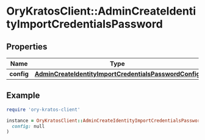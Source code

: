 # OryKratosClient::AdminCreateIdentityImportCredentialsPassword

## Properties

| Name | Type | Description | Notes |
| ---- | ---- | ----------- | ----- |
| **config** | [**AdminCreateIdentityImportCredentialsPasswordConfig**](AdminCreateIdentityImportCredentialsPasswordConfig.md) |  | [optional] |

## Example

```ruby
require 'ory-kratos-client'

instance = OryKratosClient::AdminCreateIdentityImportCredentialsPassword.new(
  config: null
)
```

